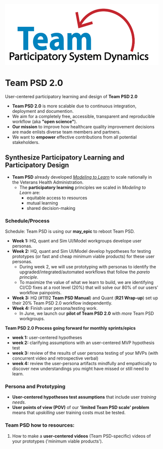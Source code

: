 <img src = "https://github.com/lzim/teampsd/blob/master/resources/logos/team_psd_logo_sm.png"
     height = "200" width = "600">  

# Team PSD 2.0 

User-centered participatory learning and design of **Team PSD 2.0**

- **Team PSD 2.0** is more scalable due to continuous integration, deployment and documention.
- We aim for a completely free, accessible, transparent and reproducible workflow (aka **"open science"**).
- **Our mission** to improve how healthcare quality improvement decisions are made enlists diverse team members and partners.
- We want to **empower** effective contributions from all potential stakeholders.

## Synthesize Participatory Learning and Participatory Design 

- **Team PSD** already developed [_Modeling to Learn_](https://mtl.how/) to scale nationally in the Veterans Health Administration.
  - The **participatory learning** principles we scaled in _Modeling to Learn_ are:
    - equitable access to resources
    - mutual learning
    - shared decision-making

### Schedule/Process

Schedule: Team PSD is using our **may_epic** to reboot Team PSD.

- **Week 1:** HQ, quant and Sim UI/Model workgroups develope user personas.
- **Week 2:** HQ, quant and Sim UI/Model develop hypotheses for testing prototypes (or fast and cheap minimum viable products) for these user personas. 
  - During week 2, we will use prototyping with personas to identify the upgraded/integrated/automated workflows that follow the _pareto principle_.
  - To maximize the value of what we learn to build, we are identifying CI/CD fixes at a root level (20%) that will solve our 80% of our users' workflow painpoints.
- **Week 3:** HQ (#1192 **Team PSD Manual**) and Quant (**R21 Wrap-up**) set up their 20% Team PSD 2.0 workflow independently.
- **Week 4:** Finish user persona/testing work.
  - In June, we launch our **pilot of Team PSD 2.0** with _more_ Team PSD workgroups.

**Team PSD 2.0 Process going forward for monthly sprints/epics**

- **week 1:** user-centered hypotheses
- **week 2:** clarifying assumptions with an user-centered MVP hypothesis test
- **week 3:** review of the results of user persona testing of your MVPs (with concurrent video and retrospective verbal)
- **week 4:** review the user-persona artifacts mindfully and empathically to discover new understandings you might have missed or still need to learn.

### Persona and Prototyping 

- **User-centered hypotheses test assumptions** that include user _training needs._
- **User points of view (POV)** of our **'limited Team PSD scale' problem** means that _upskilling_ user training costs must be tested.

### Team PSD how to resources:

1. How to make a **user-centered videos** (Team PSD-specific) videos of your prototypes ('minimum viable products').

